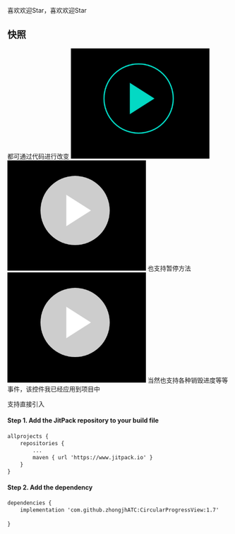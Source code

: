 喜欢欢迎Star，喜欢欢迎Star

## 快照
都可通过代码进行改变
![](https://github.com/zhongjhATC/CircularProgressView/blob/master/gif/1.gif)
![](https://github.com/zhongjhATC/CircularProgressView/blob/master/gif/2.gif)
也支持暂停方法
![](https://github.com/zhongjhATC/CircularProgressView/blob/master/gif/3.gif)
当然也支持各种销毁进度等等事件，该控件我已经应用到项目中


支持直接引入
#### Step 1. Add the JitPack repository to your build file

	allprojects {
		repositories {
			...
			maven { url 'https://www.jitpack.io' }
		}
	}

#### Step 2. Add the dependency

	dependencies {
        implementation 'com.github.zhongjhATC:CircularProgressView:1.7'

	}


